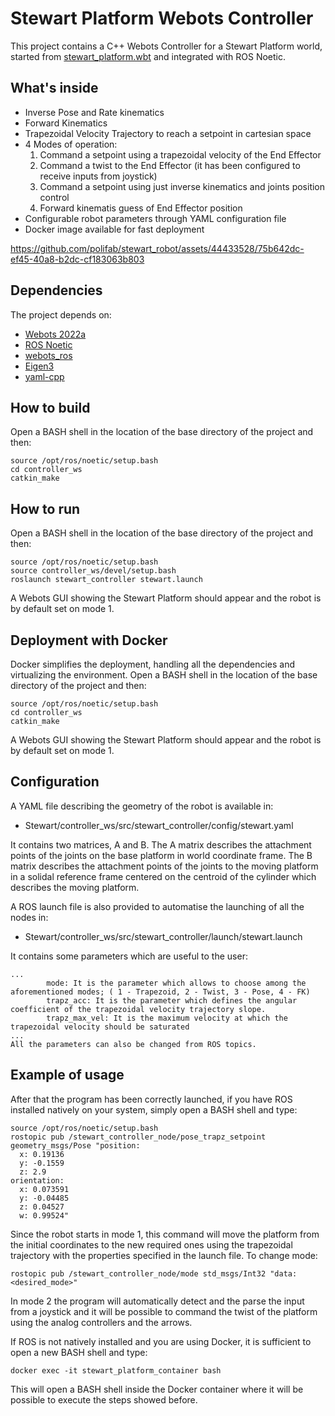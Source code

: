 # Stewart Platform Webots Controller

This project contains a C++ Webots Controller for a Stewart Platform world, started from [stewart_platform.wbt](https://cyberbotics.com/doc/guide/samples-demos) and integrated with ROS Noetic.

## What's inside

- Inverse Pose and Rate kinematics
- Forward Kinematics
- Trapezoidal Velocity Trajectory to reach a setpoint in cartesian space
- 4 Modes of operation:
  1. Command a setpoint using a trapezoidal velocity of the End Effector
  2. Command a twist to the End Effector (it has been configured to receive inputs from joystick)
  3. Command a setpoint using just inverse kinematics and joints position control
  4. Forward kinematis guess of End Effector position
- Configurable robot parameters through YAML configuration file
- Docker image available for fast deployment


https://github.com/polifab/stewart_robot/assets/44433528/75b642dc-ef45-40a8-b2dc-cf183063b803


## Dependencies

The project depends on:
- [Webots 2022a](https://cyberbotics.com/)
- [ROS Noetic](http://wiki.ros.org/noetic/Installation/Ubuntu)
- [webots_ros](http://wiki.ros.org/webots_ros)
- [Eigen3](https://eigen.tuxfamily.org/index.php?title=Main_Page)
- [yaml-cpp](https://github.com/jbeder/yaml-cpp)

## How to build

Open a BASH shell in the location of the base directory of the project and then:

```
source /opt/ros/noetic/setup.bash
cd controller_ws
catkin_make
```

## How to run

Open a BASH shell in the location of the base directory of the project and then:

```
source /opt/ros/noetic/setup.bash
source controller_ws/devel/setup.bash
roslaunch stewart_controller stewart.launch
```
A Webots GUI showing the Stewart Platform should appear and the robot is by default set on mode 1.

## Deployment with Docker

Docker simplifies the deployment, handling all the dependencies and virtualizing the environment.
Open a BASH shell in the location of the base directory of the project and then:
```
source /opt/ros/noetic/setup.bash
cd controller_ws
catkin_make
```
A Webots GUI showing the Stewart Platform should appear and the robot is by default set on mode 1.

## Configuration

A YAML file describing the geometry of the robot is available in:
- Stewart/controller_ws/src/stewart_controller/config/stewart.yaml

It contains two matrices, A and B. The A matrix describes the attachment points of the joints on the base platform in world coordinate frame. The B matrix describes the attachment points of the joints to the moving platform in a solidal reference frame centered on the centroid of the cylinder which describes the moving platform.

A ROS launch file is also provided to automatise the launching of all the nodes in:
- Stewart/controller_ws/src/stewart_controller/launch/stewart.launch

It contains some parameters which are useful to the user:
```
...
        mode: It is the parameter which allows to choose among the aforementioned modes; ( 1 - Trapezoid, 2 - Twist, 3 - Pose, 4 - FK)
        trapz_acc: It is the parameter which defines the angular coefficient of the trapezoidal velocity trajectory slope.
        trapz_max_vel: It is the maximum velocity at which the trapezoidal velocity should be saturated
...
All the parameters can also be changed from ROS topics.

```

## Example of usage

After that the program has been correctly launched, if you have ROS installed natively on your system, simply open a BASH shell and type:
```
source /opt/ros/noetic/setup.bash
rostopic pub /stewart_controller_node/pose_trapz_setpoint geometry_msgs/Pose "position:
  x: 0.19136
  y: -0.1559
  z: 2.9
orientation:
  x: 0.073591
  y: -0.04485
  z: 0.04527
  w: 0.99524"
```
Since the robot starts in mode 1, this command will move the platform from the initial coordinates to the new required ones using the trapezoidal trajectory with the properties specified in the launch file.
To change mode:

```
rostopic pub /stewart_controller_node/mode std_msgs/Int32 "data: <desired_mode>"
```

In mode 2 the program will automatically detect and the parse the input from a joystick and it will be possible to command the twist of the platform using the analog controllers and the arrows.

If ROS is not natively installed and you are using Docker, it is sufficient to open a new BASH shell and type:
```
docker exec -it stewart_platform_container bash
```
This will open a BASH shell inside the Docker container where it will be possible to execute the steps showed before.

##
